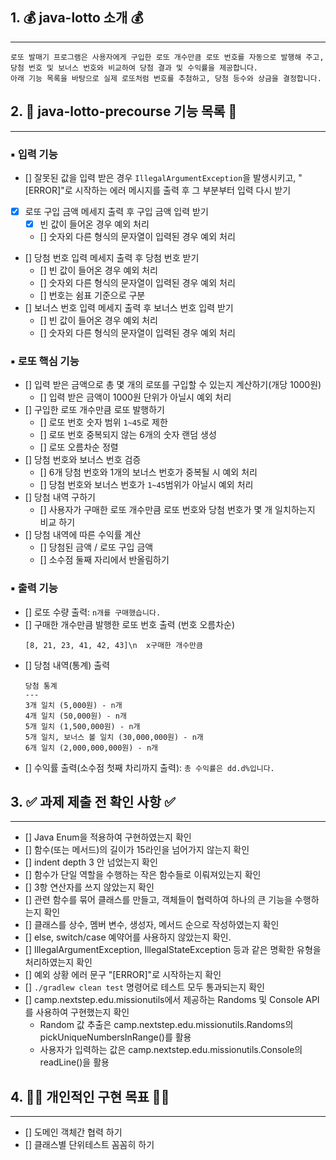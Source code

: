 ## 1. 💰 java-lotto 소개 💰
---
```
로또 발매기 프로그램은 사용자에게 구입한 로또 개수만큼 로또 번호를 자동으로 발행해 주고,
당첨 번호 및 보너스 번호와 비교하여 당첨 결과 및 수익률을 제공합니다.
아래 기능 목록을 바탕으로 실제 로또처럼 번호를 추첨하고, 당첨 등수와 상금을 결정합니다.
```
## 2. 📝 java-lotto-precourse 기능 목록 📝
---

### ▪️ 입력 기능

- [] 잘못된 값을 입력 받은 경우 `IllegalArgumentException`을 발생시키고,
  "[ERROR]"로 시작하는 에러 메시지를 출력 후 그 부분부터 입력 다시 받기
- [x] 로또 구입 금액 메세지 출력 후 구입 금액 입력 받기
    - [x] 빈 값이 들어온 경우 예외 처리
    - [] 숫자외 다른 형식의 문자열이 입력된 경우 예외 처리
- [] 당첨 번호 입력 메세지 출력 후 당첨 번호 받기
    - [] 빈 값이 들어온 경우 예외 처리
    - [] 숫자외 다른 형식의 문자열이 입력된 경우 예외 처리
    - [] 번호는 쉼표 기준으로 구분
- [] 보너스 번호 입력 메세지 출력 후 보너스 번호 입력 받기
    - [] 빈 값이 들어온 경우 예외 처리
    - [] 숫자외 다른 형식의 문자열이 입력된 경우 예외 처리

### ▪️ 로또 핵심 기능

- [] 입력 받은 금액으로 총 몇 개의 로또를 구입할 수 있는지 계산하기(개당 1000원)
    - [] 입력 받은 금액이 1000원 단위가 아닐시 예외 처리
- [] 구입한 로또 개수만큼 로또 발행하기
    - [] 로또 번호 숫자 범위 `1~45`로 제한
    - [] 로또 번호 중복되지 않는 6개의 숫자 랜덤 생성
    - [] 로또 오름차순 정렬
- [] 당첨 번호와 보너스 번호 검증
    - [] 6개 당첨 번호와 1개의 보너스 번호가 중복될 시 예외 처리
    - [] 당첨 번호와 보너스 번호가 `1~45`범위가 아닐시 예외 처리
- [] 당첨 내역 구하기
    - [] 사용자가 구매한 로또 개수만큼 로또 번호와 당첨 번호가 몇 개 일치하는지 비교 하기
- [] 당첨 내역에 따른 수익률 계산
    - [] 당첨된 금액 / 로또 구입 금액
    - [] 소수점 둘째 자리에서 반올림하기

### ▪️ 출력 기능

- [] 로또 수량 출력: `n개를 구매했습니다.`
- [] 구매한 개수만큼 발행한 로또 번호 출력 (번호 오름차순)
    ```
    [8, 21, 23, 41, 42, 43]\n  x구매한 개수만큼
    ```
- [] 당첨 내역(통계) 출력
    ```
    당첨 통계
    ---
    3개 일치 (5,000원) - n개
    4개 일치 (50,000원) - n개
    5개 일치 (1,500,000원) - n개
    5개 일치, 보너스 볼 일치 (30,000,000원) - n개
    6개 일치 (2,000,000,000원) - n개
    ```
- [] 수익률 출력(소수점 첫째 차리까지 출력): `총 수익률은 dd.d%입니다.`

## 3. ✅ 과제 제출 전 확인 사항 ✅
---

- [] Java Enum을 적용하여 구현하였는지 확인
- [] 함수(또는 메서드)의 길이가 15라인을 넘어가지 않는지 확인
- [] indent depth 3 안 넘었는지 확인
- [] 함수가 단일 역할을 수행하는 작은 함수들로 이뤄져있는지 확인
- [] 3항 연산자를 쓰지 않았는지 확인
- [] 관련 함수를 묶어 클래스를 만들고, 객체들이 협력하여 하나의 큰 기능을 수행하는지 확인
- [] 클래스를 상수, 멤버 변수, 생성자, 메서드 순으로 작성하였는지 확인
- [] else, switch/case 예약어를 사용하지 않았는지 확인.
- [] IllegalArgumentException, IllegalStateException 등과 같은 명확한 유형을 처리하였는지 확인
- [] 예외 상황 에러 문구 "[ERROR]"로 시작하는지 확인
- [] `./gradlew clean test` 명령어로 테스트 모두 통과되는지 확인
- [] camp.nextstep.edu.missionutils에서 제공하는 Randoms 및 Console API를 사용하여 구현했는지 확인
    - Random 값 추출은 camp.nextstep.edu.missionutils.Randoms의 pickUniqueNumbersInRange()를 활용
    - 사용자가 입력하는 값은 camp.nextstep.edu.missionutils.Console의 readLine()을 활용

## 4. 👊🏻 개인적인 구현 목표 👊🏻
---
- [] 도메인 객체간 협력 하기
- [] 클래스별 단위테스트 꼼꼼히 하기 